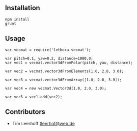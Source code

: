 Installation
------------

	npm install
	grunt

Usage
-----

	var vecmat = require('lethexa-vecmat');

	var pitch=0.1, yaw=0.2, distance=1000.0;
	var vec1 = vecmat.vector3dFromPolar(pitch, yaw, distance);

	var vec2 = vecmat.vector3dFromElements(1.0, 2.0, 3.0);

	var vec3 = vecmat.vector3dFromArray([1.0, 2.0, 3.0]);

	var vec4 = new vecmat.Vector3d(1.0, 2.0, 3.0);

	var vec5 = vec1.add(vec2);


Contributors
------------

* Tim Leerhoff <tleerhof@web.de>


